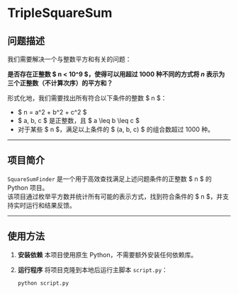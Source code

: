 # TripleSquareSum

## 问题描述

我们需要解决一个与整数平方和有关的问题：

**是否存在正整数 $ n < 10^9 $，使得可以用超过 1000 种不同的方式将 $n$ 表示为三个正整数（不计算次序）的平方和？**

形式化地，我们需要找出所有符合以下条件的整数 $ n $：

- $ n = a^2 + b^2 + c^2 $
- $ a, b, c $ 是正整数，且 $ a \leq b \leq c $
- 对于某些 $ n $，满足以上条件的 $ (a, b, c) $ 的组合数超过 1000 种。

---

## 项目简介

`SquareSumFinder` 是一个用于高效查找满足上述问题条件的正整数 $ n $ 的 Python 项目。  
该项目通过枚举平方数并统计所有可能的表示方式，找到符合条件的 $ n $，并支持实时运行和结果反馈。

---

## 使用方法

1. **安装依赖**
   本项目使用原生 Python，不需要额外安装任何依赖库。

2. **运行程序**
   将项目克隆到本地后运行主脚本 `script.py`：
   ```bash
   python script.py

